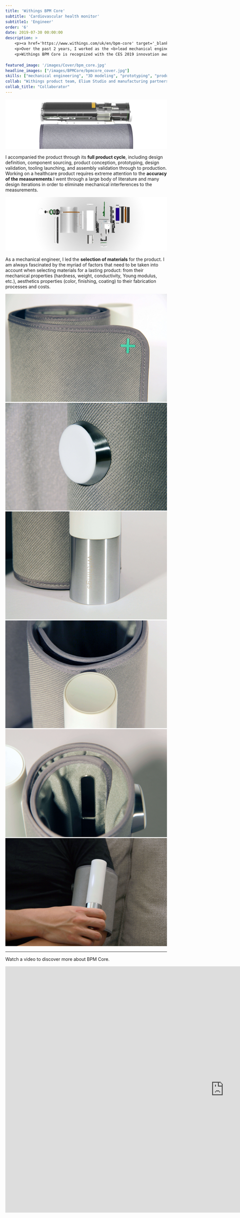 ```yaml
---
title: 'Withings BPM Core'
subtitle: 'Cardiovascular health monitor'
subtitle1: 'Engineer'
order: '6'
date: 2019-07-30 00:00:00
description: >
    <p><a href='https://www.withings.com/uk/en/bpm-core' target='_blank'>Withings BPM Core</a> is a smart personal health monitor that keeps track of three key aspects of cardiovascular health: <b> blood pressure</b>,<b> electrocardiogram</b> and <b>valvular health</b>. </p>
    <p>Over the past 2 years, I worked as the <b>lead mechanical engineer </b>with a team of engineers, designers and manufacturing partners to bring BPM Core to the market.</p>
    <p>Withings BPM Core is recognized with the CES 2019 innovation awards and distributed by our distribution partners including Apple Store and FNAC.</p>

featured_image: '/images/Cover/bpm_core.jpg'
headline_images: ["/images/BPMCore/bpmcore_cover.jpg"]
skills: ["mechanical engineering", "3D modeling", "prototyping", "product testing", "industrialisation","sourcing", "quality control"]
collab: "Withings product team, Elium Studio and manufacturing partners"
collab_title: "Collaborator"
---
```



![](/images/BPMCore/bpmcore_compact.jpg)

I accompanied the product through its **full product cycle**, including design definition, component sourcing, product conception, prototyping, design validation, tooling launching, and assembly validation through to production.
<br>
Working on a healthcare product requires extreme attention to the <b>accuracy of the measurements</b>.I went through a large body of literature and many design iterations in order to eliminate mechanical interferences to the measurements. 

![](/images/BPMCore/bpmcore_explode.jpg)

As a mechanical engineer, I led the **selection of materials** for the product. I am always fascinated by the myriad of factors that need to be taken into account when selecting materials for a lasting product: from their mechanical properties (hardness, weight, conductivity, Young modulus, etc.), aesthetics properties (color, finishing, coating) to their fabrication processes and costs.

<div class="gallery" data-columns="3">
	<img src="/images/BPMCore/bpmcore_1.jpg">
	<img src="/images/BPMCore/bpmcore_2.jpg">
	<img src="/images/BPMCore/bpmcore_3.jpg">
	<img src="/images/BPMCore/bpmcore_4.jpg">
	<img src="/images/BPMCore/bpmcore_5.jpg">
	<img src="/images/BPMCore/bpmcore_6.jpg">
</div>

---

Watch a video to discover more about BPM Core.

<iframe width="1362" height="766" src="https://www.youtube.com/embed/MuNwS2lmUIA" frameborder="0" allow="accelerometer; autoplay; encrypted-media; gyroscope; picture-in-picture" allowfullscreen></iframe>

